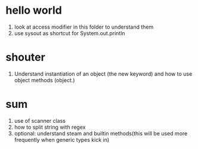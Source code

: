 # hello world
1. look at access modifier in this folder to understand them
2. use sysout as shortcut for System.out.println

# shouter
1. Understand instantiation of an object (the new keyword) and how to use object methods (object.)

# sum
1. use of scanner class
2. how to split string with regex
3. optional: understand steam and builtin methods(this will be used more frequently when generic types kick in)